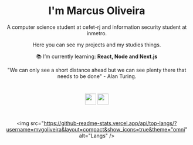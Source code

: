 <h1 align="center">I'm Marcus Oliveira</h1>

<div align="center">
A computer science student at cefet-rj and information security student at inmetro.

<br/>

Here you can see my projects and my studies things.

:books: I’m currently learning: **React, Node and Next.js**

</div>

<div align="center">
"We can only see a short distance ahead but we can see plenty there that needs to be done" - Alan Turing.
</div>

#

<div align="center">
  
[<img src="https://img.shields.io/badge/linkedin-2ee699?style=for-the-badge&logo=linkedin&logoColor=white" height="30" />](https://www.linkedin.com/in/marcus-oliveira-3b92011a7/)
[<img src="https://img.shields.io/badge/email-2ee699?style=for-the-badge&logo=gmail&logoColor=white" height="30" />](mailto:markusvi17@gmail.co)

#

<img src="https://github-readme-stats.vercel.app/api/top-langs/?username=mvgoliveira&layout=compact&show_icons=true&theme="omni" alt="Langs" />

</div>
